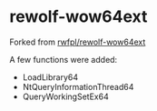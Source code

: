 # rewolf-wow64ext

Forked from [rwfpl/rewolf-wow64ext](https://github.com/rwfpl/rewolf-wow64ext)

A few functions were added:

  - LoadLibrary64
  - NtQueryInformationThread64
  - QueryWorkingSetEx64
